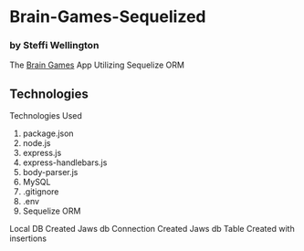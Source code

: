 # Brain-Games-Sequelized
### by Steffi Wellington
The [Brain Games](https://enigmatic-sea-12625.herokuapp.com/) App Utilizing Sequelize ORM

## Technologies
Technologies Used
1. package.json
2. node.js
3. express.js
4. express-handlebars.js
5. body-parser.js
6. MySQL
7. .gitignore
8. .env
9. Sequelize ORM

Local DB Created
Jaws db Connection Created 
Jaws db Table Created with insertions
